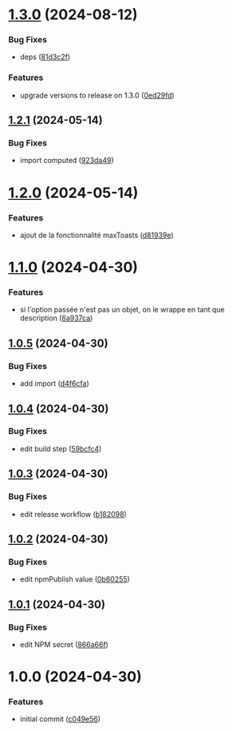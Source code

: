 # [1.3.0](https://github.com/SocialGouv/nuxt-dsfr-toaster-module/compare/v1.2.1...v1.3.0) (2024-08-12)


### Bug Fixes

* deps ([81d3c2f](https://github.com/SocialGouv/nuxt-dsfr-toaster-module/commit/81d3c2f495d28420539efa503746c68ce4fa2425))


### Features

* upgrade versions to release on 1.3.0 ([0ed29fd](https://github.com/SocialGouv/nuxt-dsfr-toaster-module/commit/0ed29fd44adcb3795c559dad4e5bfae715d234c6))

## [1.2.1](https://github.com/SocialGouv/nuxt-dsfr-toaster-module/compare/v1.2.0...v1.2.1) (2024-05-14)


### Bug Fixes

* import computed ([923da49](https://github.com/SocialGouv/nuxt-dsfr-toaster-module/commit/923da496be9c883c23b743d5522ed5be57c7a51b))

# [1.2.0](https://github.com/SocialGouv/nuxt-dsfr-toaster-module/compare/v1.1.0...v1.2.0) (2024-05-14)


### Features

* ajout de la fonctionnalité maxToasts ([d81939e](https://github.com/SocialGouv/nuxt-dsfr-toaster-module/commit/d81939eabe33e5361387f1f46d512538832d577c))

# [1.1.0](https://github.com/SocialGouv/nuxt-dsfr-toaster-module/compare/v1.0.5...v1.1.0) (2024-04-30)


### Features

* si l'option passée n'est pas un objet, on le wrappe en tant que description ([6a937ca](https://github.com/SocialGouv/nuxt-dsfr-toaster-module/commit/6a937ca20bca3d10139b4fc9674ff784bf993277))

## [1.0.5](https://github.com/SocialGouv/nuxt-dsfr-toaster-module/compare/v1.0.4...v1.0.5) (2024-04-30)


### Bug Fixes

* add import ([d4f6cfa](https://github.com/SocialGouv/nuxt-dsfr-toaster-module/commit/d4f6cfa9475c61d22df9e0c629e4251aa0df041e))

## [1.0.4](https://github.com/SocialGouv/nuxt-dsfr-toaster-module/compare/v1.0.3...v1.0.4) (2024-04-30)


### Bug Fixes

* edit build step ([59bcfc4](https://github.com/SocialGouv/nuxt-dsfr-toaster-module/commit/59bcfc4678acaf928d29b9f3507ca03f260b73da))

## [1.0.3](https://github.com/SocialGouv/nuxt-dsfr-toaster-module/compare/v1.0.2...v1.0.3) (2024-04-30)


### Bug Fixes

* edit release workflow ([b182098](https://github.com/SocialGouv/nuxt-dsfr-toaster-module/commit/b1820986d2fa4ebe7471323decee329003550a12))

## [1.0.2](https://github.com/SocialGouv/nuxt-dsfr-toaster-module/compare/v1.0.1...v1.0.2) (2024-04-30)


### Bug Fixes

* edit npmPublish value ([0b60255](https://github.com/SocialGouv/nuxt-dsfr-toaster-module/commit/0b602550319ebaba6ec6185d616f38ad8d2dd44e))

## [1.0.1](https://github.com/SocialGouv/nuxt-dsfr-toaster-module/compare/v1.0.0...v1.0.1) (2024-04-30)


### Bug Fixes

* edit NPM secret ([866a66f](https://github.com/SocialGouv/nuxt-dsfr-toaster-module/commit/866a66fc9743bedf8abd74c9f7fcece821d8a5e1))

# 1.0.0 (2024-04-30)


### Features

* initial commit ([c049e56](https://github.com/SocialGouv/nuxt-dsfr-toaster-module/commit/c049e569dd82eeebcc8acd320246ab19896927a8))
